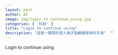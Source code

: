 ```yaml
---
layout: post
author: AI
image: img/login_to_continue_using.jpg
categories: [ '科技' ]
title: "Login to continue using"  
description: "這是一篇關於登入後才能繼續使用的文章"  "
---
```

Login to continue using